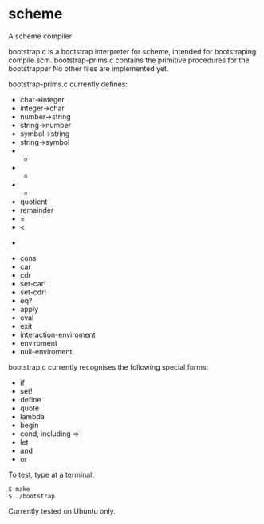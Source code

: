 scheme
======

A scheme compiler


bootstrap.c is a bootstrap interpreter for scheme, intended for bootstraping compile.scm.
bootstrap-prims.c contains the primitive procedures for the bootstrapper
No other files are implemented yet.

bootstrap-prims.c currently defines:

- char->integer
- integer->char
- number->string
- string->number
- symbol->string
- string->symbol
- +
- -
- *
- quotient
- remainder
- =
- <
- >
- cons
- car
- cdr
- set-car!
- set-cdr!
- eq?
- apply
- eval
- exit
- interaction-enviroment
- enviroment
- null-enviroment

bootstrap.c currently recognises the following special forms:

- if
- set!
- define
- quote
- lambda
- begin
- cond, including =>
- let
- and
- or


To test, type at a terminal:

```shell
$ make
$ ./bootstrap
```

Currently tested on Ubuntu only.